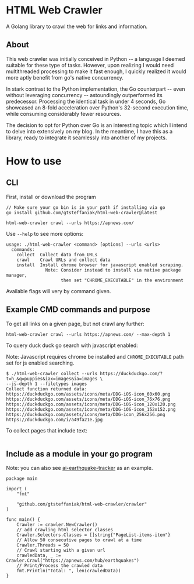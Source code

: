# HTML Web Crawler

A Golang library to crawl the web for links and information.

## About

This web crawler was initially conceived in Python -- a language I deemed suitable for these type of tasks. However, upon realizing I would need multithreaded processing to make it fast enough, I quickly realized it would more aptly benefit from go's native concurrency.

In stark contrast to the Python implementation, the Go counterpart -- even without leveraging concurrency -- astoundingly outperformed its predecessor. Processing the identical task in under 4 seconds, Go showcased an 8-fold acceleration over Python's 32-second execution time, while consuming considerably fewer resources.

The decision to opt for Python over Go is an interesting topic which I intend to delve into extensively on my blog. In the meantime, I have this as a library, ready to integrate it seamlessly into another of my projects.

# How to use

## CLI

First, install or download the program
```
// Make sure your go bin is in your path if installing via go
go install github.com/gtsteffaniak/html-web-crawler@latest
```

```
html-web-crawler crawl --urls https://apnews.com/
```

Use `--help` to see more options:

```
usage: ./html-web-crawler <command> [options] --urls <urls>
  commands:
    collect  Collect data from URLs
    crawl    Crawl URLs and collect data
    install  Install chrome browser for javascript enabled scraping.
               Note: Consider instead to install via native package manager,
                     then set "CHROME_EXECUTABLE" in the environment
```

Available flags will very by command given.


## Example CMD commands and purpose

To get all links on a given page, but not crawl any further:
```
html-web-crawler crawl --urls https://apnews.com/ --max-depth 1
```
To query duck duck go search with javascript enabled:

Note: Javascript requires chrome be installed and `CHROME_EXECUTABLE` path set for js enabled searching.
```
$ ./html-web-crawler collect --urls https://duckduckgo.com/?t=h_&q=puppies&iax=images&ia=images \
--js-depth 1 --filetypes images
Collect function returned data:
https://duckduckgo.com/assets/icons/meta/DDG-iOS-icon_60x60.png
https://duckduckgo.com/assets/icons/meta/DDG-iOS-icon_76x76.png
https://duckduckgo.com/assets/icons/meta/DDG-iOS-icon_120x120.png
https://duckduckgo.com/assets/icons/meta/DDG-iOS-icon_152x152.png
https://duckduckgo.com/assets/icons/meta/DDG-icon_256x256.png
https://duckduckgo.com/i/a49fa21e.jpg
```

To collect pages that include text:
```

```

## Include as a module in your go program

Note: you can also see [ai-earthquake-tracker](https://github.com/gtsteffaniak/ai-earthquake-tracker) as an example.

```
package main

import (
	"fmt"

	"github.com/gtsteffaniak/html-web-crawler/crawler"
)

func main() {
	Crawler := crawler.NewCrawler()
	// add crawling html selector classes
	Crawler.Selectors.Classes = []string{"PageList-items-item"}
	// Allow 50 consecutive pages to crawl at a time
	Crawler.Threads = 50
	// Crawl starting with a given url
	crawledData, _ := Crawler.Crawl("https://apnews.com/hub/earthquakes")
	// Print/Process the crawled data
	fmt.Println("Total: ", len(crawledData))
}
```
